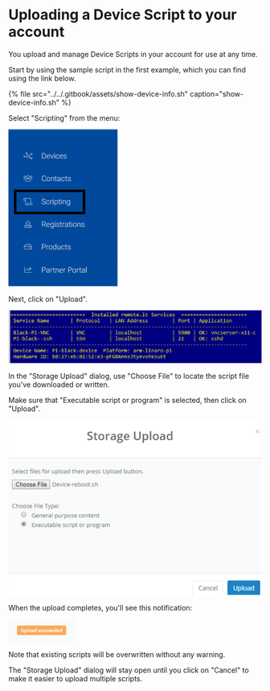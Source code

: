 # Uploading a Device Script to your account

You upload and manage Device Scripts in your account for use at any time.

Start by using the sample script in the first example, which you can find using the link below.

{% file src="../../.gitbook/assets/show-device-info.sh" caption="show-device-info.sh" %}

Select "Scripting" from the menu:

![](../../.gitbook/assets/image%20%2888%29.png)

Next, click on "Upload".

![](../../.gitbook/assets/image%20%2847%29.png)

In the "Storage Upload" dialog, use "Choose File" to locate the script file you've downloaded or written.

Make sure that "Executable script or program" is selected, then click on "Upload".

![](../../.gitbook/assets/image%20%2866%29.png)

When the upload completes, you'll see this notification:

![](../../.gitbook/assets/image%20%2811%29.png)

Note that existing scripts will be overwritten without any warning.

The "Storage Upload" dialog will stay open until you click on "Cancel" to make it easier to upload multiple scripts.

